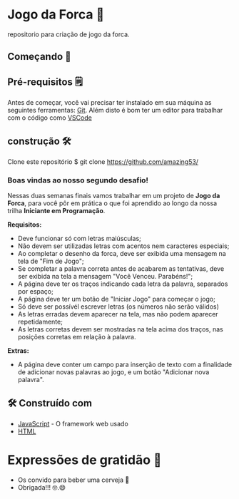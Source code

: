 

# Jogo da Forca 🧮

repositorio para criação de jogo da forca. 

## Começando :rocket:

## Pré-requisitos 🗒️


Antes de começar, você vai precisar ter instalado em sua máquina as seguintes ferramentas:
[Git](https://git-scm.com). 
Além disto é bom ter um editor para trabalhar com o código como [VSCode](https://code.visualstudio.com/)



##  construção 🛠️

 Clone este repositório
$ git clone <https://github.com/amazing53/>

 ### Boas vindas ao nosso segundo desafio!

Nessas duas semanas finais vamos trabalhar em um projeto de **Jogo da Forca**, para você pôr em prática o que foi aprendido ao longo da nossa trilha **Iniciante em Programação**.

**Requisitos:**
- Deve funcionar só com letras maiúsculas;
- Não devem ser utilizadas letras com acentos nem caracteres especiais;
- Ao completar o desenho da forca, deve ser exibida uma mensagem na tela de "Fim de Jogo";
- Se completar a palavra correta antes de acabarem as tentativas, deve ser exibida na tela a mensagem "Você Venceu. Parabéns!";
- A página deve ter os traços indicando cada letra da palavra, separados por espaço;
- A página deve ter um botão de "Iniciar Jogo" para começar o jogo;
- Só deve ser possívél escrever letras (os números não serão válidos)
- As letras erradas devem aparecer na tela, mas não podem aparecer repetidamente;
- As letras corretas devem ser mostradas na tela acima dos traços, nas posições corretas em relação à palavra.


**Extras:**
- A página deve conter um campo para inserção de texto com a finalidade de adicionar novas palavras ao jogo, e um botão "Adicionar nova palavra". 


## 🛠️ Construído com


* [JavaScript](https://www.javascript.com/) - O framework web usado
* [HTML](https://developer.mozilla.org/es/docs/Web/HTML) 




#  Expressões de gratidão :gift:

* Os convido para beber uma cerveja :beer:
* Obrigada!!!  🤓.:smile:


